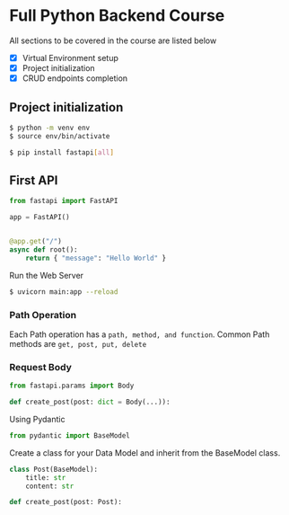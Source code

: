 # Full Python Backend Course

All sections to be covered in the course are listed below

- [x] Virtual Environment setup
- [x] Project initialization
- [x] CRUD endpoints completion

## Project initialization

```bash
$ python -m venv env
$ source env/bin/activate

$ pip install fastapi[all]
```

## First API

```python
from fastapi import FastAPI

app = FastAPI()


@app.get("/")
async def root():
    return { "message": "Hello World" }
```

Run the Web Server

```bash
$ uvicorn main:app --reload
```

### Path Operation

Each Path operation has a `path, method, and function`.
Common Path methods are `get, post, put, delete`

### Request Body

```python
from fastapi.params import Body

def create_post(post: dict = Body(...)):
```

Using Pydantic

```python
from pydantic import BaseModel
```

Create a class for your Data Model and inherit from the BaseModel class.

```python
class Post(BaseModel):
    title: str
    content: str

def create_post(post: Post):
```
